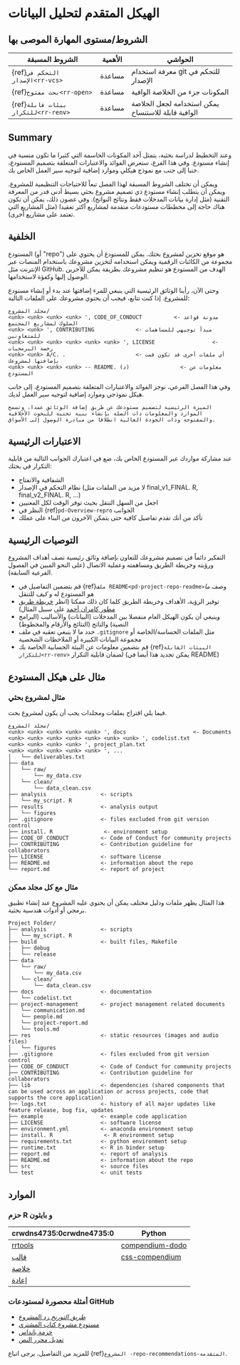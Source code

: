 # الهيكل المتقدم لتحليل البيانات

## الشروط/مستوى المهارة الموصى بها

| الشروط المسبقة                            | الأهمية | الحواشي                                            |
| ----------------------------------------- | ------- | -------------------------------------------------- |
| {ref}`التحكم في الإصدار<rr-vcs>`    | مساعدة  | معرفة استخدام git للتحكم في الإصدار                |
| {ref}`بحث مفتوح<rr-open>`           | مساعدة  | المكونات جزء من الخلاصة الوافية                    |
| {ref}`بيئات قابلة للتكرار<rr-renv>` | مساعدة  | يمكن استخدامه لجعل الخلاصة الوافية قابلة للاستنساخ |

## Summary

وعند التخطيط لدراسة بحثية، يتمثل أحد المكونات الحاسمة التي كثيرا ما تكون منسية في إنشاء مستودع. وفي هذا الفرع، ستعرض الفوائد والاعتبارات المتعلقة بتصميم المستودع، جنبا إلى جنب مع نموذج هيكلي وموارد إضافية لتوجيه سير العمل الخاص بك.

ويمكن أن تختلف الشروط المسبقة لهذا الفصل تبعاً للاحتياجات التنظيمية للمشروع. ويمكن أن يتطلب إنشاء مستودع ذي تصميم مشروع بحثي بسيط أدنى قدر من المعرفة التقنية (مثل إدارة بيانات المدخلات فقط ونتائج النواتج). وفي غضون ذلك، يمكن أن تكون هناك حاجة إلى مخططات مستودعات متقدمة لمشاريع أكثر تعقيدا (مثل المشاريع التي تعتمد على مشاريع أخرى).

## الخلفية

المستودع (أو "repo") هو موقع تخزين لمشروع بحثك. يمكن للمستودع أن يحتوي على مجموعة من الكائنات الرقمية ويمكن استخدامه لتخزين مشروعك باستخدام المنصات عبر الإنترنت مثل GitHub. الهدف من المستودع هو تنظيم مشروعك بطريقة يمكن للآخرين الوصول إليها وكفؤة لاستخدامها.

وحتى الآن، رأينا الوثائق الرئيسية التي ينبغي للمرء إضافتها عند بدء أو إنشاء مستودع للمشروع. إذا كنت تتابع، فيجب أن يحتوي مشروعك على الملفات التالية:

```
مجلد المشروع/
<unk> <unk> <unk> <unk> ', CODE_OF_CONDUCT          <- مدونة قواعد السلوك لمشاريع المجتمع
<unk> <unk> ', CONTRIBUTING             <- مبدأ توجيهي للمساهمات للمتعاونين
<unk> <unk> <unk> <unk> <unk> <unk> ', LICENSE                  <- رخصة البرمجيات
<unk> <unk> A/C. .                      <- أي ملفات أخرى قد تكون قمت بإضافتها لمشروعك
<unk> <unk> <unk> <unk> -- README. (د)                <- معلومات عن المستودع
```

وفي هذا الفصل الفرعي، نوجز الفوائد والاعتبارات المتعلقة بتصميم المستودع، إلى جانب هيكل نموذجي وموارد إضافية لتوجيه سير العمل لديك.

```{note}
الميزة الرئيسية لتصميم مستودعك عن طريق إضافة الوثائق عمدا، وتسمح الموارد والمعلومات ذات الصلة بإنشاء بنية تحتية للبحوث الأخلاقية والمفتوحة وذات الجودة العالية انطلاقا من مبادرة الوصول إلى الأسواق.
```

## الاعتبارات الرئيسية

عند مشاركة مواردك عبر المستودع الخاص بك، ضع في اعتبارك الجوانب التالية من قابلية التكرار في بحثك:

- الشفافية والانفتاح
- نظام التحكم في الإصدار (لا مزيد من الملفات مثل final_v1_FINAL. R, final_v2_FINAL. R, ...)
- اجعل من السهل التنقل بحيث توفر الوقت لكل المعنيين
- النظر في {ref}`pd-Overview-repro` الجوانب
- تأكد من أنك تقدم تفاصيل كافية حتى يتمكن الآخرون من البناء على عملك

## التوصيات الرئيسية

التفكير دائماً في تصميم مشروعك للتعاون بإضافة وثائق رئيسية تصف أهداف المشروع ورؤيته وخريطة الطريق ومساهمته وعملية الاتصال (على النحو المبين في الفصول الفرعية السابقة).
- قم بتضمين التفاصيل في {ref}`ملف README<pd-project-repo-readme>`وصف _ما هو_ المستودع له و _كيف_ للتنقل
- توفير الرؤية، الأهداف وخريطة الطريق كلما كان ذلك ممكنا (انظر [خريطة طريق مطور كامران أحمد](https://github.com/kamranahmedse/developer-roadmap) على سبيل المثال)
- وينبغي أن يكون الهيكل العام منفصلا بين المدخلات (البيانات) والأساليب (البرامج النصية) والناتج (النتائج والأرقام والمخطوط)
- حدد ما لا ينبغي تعقبه في ملف `.gitignore` مثل الملفات الحساسة/الخاصة أو مجموعة البيانات الكبيرة أو الملاحظات الشخصية
- قم بتضمين معلومات عن البيئة الحسابية الخاصة بك {ref}`البيئات القابلة للتكرار<rr-renv>` لضمان قابلية التكرار (يمكن تحديد هذا أيضا في README)

## مثال على هيكل المستودع

### مثال لمشروع بحثي

فيما يلي اقتراح بملفات ومجلدات يجب أن يكون لمشروع بحث.

```
مجلد المشروع/
<unk> <unk> <unk> <unk> <unk> ', docs                     <- Documents
<unk> <unk> <unk> <unk> <unk> <unk> <unk> ', codelist.txt 
<unk> <unk> <unk> <unk> ', project_plan.txt
<unk> <unk> <unk> <unk> <unk> ', ...
│   └── deliverables.txt
├── data
│   └── raw/
│       └── my_data.csv
│   └── clean/
│       └── data_clean.csv
├── analysis                 <- scripts
│   └── my_script. R
├── results                  <- analysis output     
│   └── figures
├── .gitignore               <- files excluded from git version control 
├── install. R                <- environment setup
├── CODE_OF_CONDUCT          <- Code of Conduct for community projects
├── CONTRIBUTING             <- Contribution guideline for collaborators
├── LICENSE                  <- software license
├── README.md                <- information about the repo
└── report.md                <- report of project
```

### مثال مع كل مجلد ممكن

هذا المثال يظهر ملفات ودليل مختلف يمكن أن يحتوي عليه المشروع عند إنشاء تطبيق برمجي أو أدوات هندسية بحثية.

```
Project Folder/                        
├── analysis                 <- scripts
│   └── my_script. R
├── build                    <- built files, Makefile
|   ├── debug
|   └── release
├── data
│   └── raw/
│       └── my_data.csv
│   └── clean/
│       └── data_clean.csv
├── docs                     <- documentation
│   └── codelist.txt 
├── project-management       <- project management related documents
│   └── communication.md
│   └── people.md
│   └── project-report.md
│   └── tools.md
├── res                      <- static resources (images and audio files)
│   └── figures
├── .gitignore               <- files excluded from git version control 
├── CODE_OF_CONDUCT          <- Code of Conduct for community projects
├── CONTRIBUTING             <- Contribution guideline for collaborators
├── lib                      <- dependencies (shared components that can be used across an application or across projects, code that supports the core application)
├── logs.txt                 <- history of all major updates like feature release, bug fix, updates
├── example                  <- example code application
├── LICENSE                  <- software license
├── environment.yml          <- anaconda environment setup   
├── install. R                <- R environment setup
├── requirements.txt         <- python environment setup
├── runtime.txt              <- R in binder setup
├── report.md                <- report of analysis
├── README.md                <- information about the repo
├── src                      <- source files
└── test                     <- unit tests  
```

## الموارد

### حزم R و بايثون

| crwdns4735:0crwdne4735:0                                          | Python                                                       |
| ----------------------------------------------------------------- | ------------------------------------------------------------ |
| [rrtools](https://annakrystalli.me/rrresearch/10_compendium.html) | [compendium-dodo](https://pypi.org/project/compendium-dodo/) |
| [قالب](https://github.com/Pakillo/template)                       | [css-compendium](https://pypi.org/project/ccs-compendium/)   |
| [خلاصة](https://github.com/FRBCesab/rcompendium)                  |                                                              |
| [إعادة](https://github.com/richfitz/remake)                       |                                                              |

### أمثلة محصورة لمستودعات GitHub

- [_طريق التورنج_ رد المشروع](https://github.com/alan-turing-institute/the-turing-way)
- [مستودع مشروع كتاب المشتري](https://github.com/executablebooks/jupyter-book)
- [حزمة بانداس](https://github.com/pandas-dev/pandas)
- [تعديل محرر النص](https://github.com/atom/atom)

للمزيد من التفاصيل، يرجى اتباع {ref}`المشروع -repo-recommendations-المتقدمة`.

